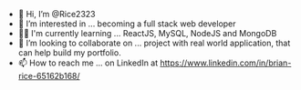 - 👋 Hi, I’m @Rice2323
- 👀 I’m interested in ... becoming a full stack web developer
- 👨‍🎓 I'm currently learning ... ReactJS, MySQL, NodeJS and MongoDB
- 🤝 I’m looking to collaborate on ... project with real world application, that can help build my portfolio.
- 📫 How to reach me ... on LinkedIn at https://www.linkedin.com/in/brian-rice-65162b168/

<!---
Rice2323/Rice2323 is a ✨ special ✨ repository because its `README.md` (this file) appears on your GitHub profile.
You can click the Preview link to take a look at your changes.
--->
